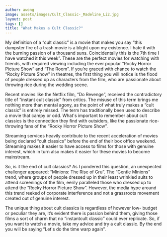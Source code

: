 ```yaml
---
author: awong
image: assets/images/Cult_Classic-_Madeline_Li2.jpg
layout: post
tags: []
title: "What Makes a Cult Classic?"
---
```



My definition of a “cult classic” is a movie that makes you say “this
dumpster fire of a trash movie is a blight upon my existence. I hate 
it with the burning passion of a thousand suns. Coincidentally this 
is the 7th time I have watched it this week”. These are the perfect 
movies for watching with friends, with required viewing including the 
ever popular “Rocky Horror Picture Show” and “The Room”. If you’re 
graced with chance to watch the “Rocky Picture Show” in theatres, the 
first thing you will notice is the flood of people dressed up as 
characters from the film, who are passionate about throwing rice 
during the wedding scene. 

Recent movies like the Netflix film, “Do Revenge”, received the
contradictory title of “instant cult classic” from critics. The 
misuse of this term brings me nothing more than mental agony, as the 
point of what truly makes a “cult classic” is entirely missed. The 
term has traditionally been used to describe a movie that campy or 
odd. What's important to remember about cult classics is the 
connection they find with outsiders, like the passionate rice-
throwing fans of the “Rocky Horror Picture Show”.

Streaming services heavily contribute to the recent acceleration of
movies being declared “cult classics” before the end of their box 
office weekend. Streaming makes it easier to have access to films for 
those with genuine interest, which in turn also makes it easier for 
these movies to become mainstream.

So, is it the end of cult classics? As I pondered this question, an
unexpected challenger appeared: “Minions: The Rise of Gru”. The 
“Gentle Minions” trend, where groups of people dressed up in their 
least wrinkled suits to attend screenings of the film, eerily 
paralleled those who dressed up to attend the “Rocky Horror Picture 
Show”. However, the media hype around this trend reeked of corporate 
interference and not a grassroots movement created out of genuine 
interest.

The unique thing about cult classics is regardless of however low-
budget or peculiar they are, it’s evident there is passion behind 
them, giving those films a sort of charm that no “instantcult classic” 
could ever replicate. So, if you want to watch a movie, take my advice 
and try a cult classic. By the end you will be saying “Let's do the 
time warp again”.
